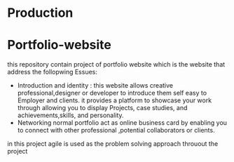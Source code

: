 
# Production

# Portfolio-website

this repository contain project of portfolio website which is the website that address the follopwing Essues:
- Introduction and identity : this website  allows creative professional,designer or developer to introduce them self easy to Employer and clients. it provides a platform to showcase your work through allowing you to display Projects, case studies, and achievements,skills, and personality.
- Networking  normal portfolio act as online business card by enabling you to connect with other professional ,potential collaborators or clients.

in this project  agile is used as the problem solving approach throuout the project


